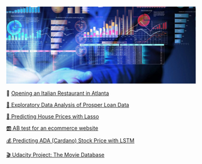 ![](image/data-analytics-trimmed-650.jpg)

 :spaghetti: [ Opening an Italian Restaurant in Atlanta](https://nbviewer.jupyter.org/github/Claudia-Perez-Ruisanchez/Opening-an-Italian-Restaurant-in-Atlanta/blob/master/NewAtlanta.ipynb)

 [:money_with_wings: Exploratory Data Analysis of Prosper Loan Data](https://nbviewer.jupyter.org/github/Claudia-Perez-Ruisanchez/EDA-of-Prosper-Loan-Data/blob/master/exporatory_template.ipynb)
 
 [:office: Predicting House Prices with Lasso](https://nbviewer.jupyter.org/github/Claudia-Perez-Ruisanchez/House_Prices_Lasso/blob/master/House_Prices.ipynb)

 [:ab: AB test for an ecommerce website](https://nbviewer.jupyter.org/github/Claudia-Perez-Ruisanchez/AB-test-for-an-ecommerce-website/blob/master/Analyze_ab_test_results_notebook.ipynb)
 
 [:moneybag: Predicting ADA (Cardano) Stock Price with LSTM](https://nbviewer.jupyter.org/github/Claudia-Perez-Ruisanchez/Cardano/blob/master/Cardano.ipynb)

[:clapper: Udacity Project: The Movie Database](https://nbviewer.jupyter.org/github/Claudia-Perez-Ruisanchez/Udacity-Project-The-Movie-Database-TMDb-/blob/master/movies_tmdb.ipynb)



